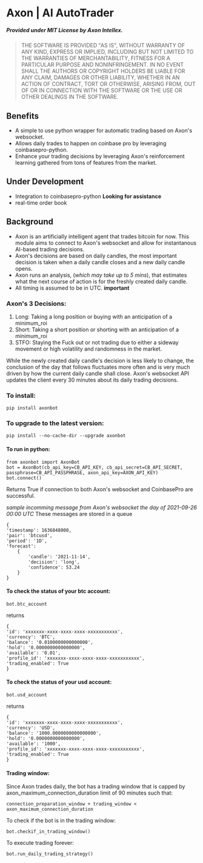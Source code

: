 # Axon | AI AutoTrader
##### Provided under MIT License by Axon Intellex.

> THE SOFTWARE IS PROVIDED "AS IS", WITHOUT WARRANTY OF ANY KIND, EXPRESS OR IMPLIED, INCLUDING BUT NOT LIMITED TO THE WARRANTIES OF MERCHANTABILITY, FITNESS FOR A PARTICULAR PURPOSE AND NONINFRINGEMENT. IN NO EVENT SHALL THE AUTHORS OR COPYRIGHT HOLDERS BE LIABLE FOR ANY CLAIM, DAMAGES OR OTHER LIABILITY, WHETHER IN AN ACTION OF CONTRACT, TORT OR OTHERWISE, ARISING FROM, OUT OF OR IN CONNECTION WITH THE SOFTWARE OR THE USE OR OTHER DEALINGS IN THE SOFTWARE.

## Benefits
- A simple to use python wrapper for automatic trading based on Axon's websocket.
- Allows daily trades to happen on coinbase pro by leveraging coinbasepro-python.
- Enhance your trading decisions by leveraging Axon's reinforcement learning gathered from tons of features from the market.

## Under Development
- Integration to coinbasepro-python **Looking for assistance**
- real-time order book

## Background
- Axon is an artificially intelligent agent that trades bitcoin for now. This module aims to connect to Axon's websocket and allow for instantanous AI-based trading decisions. 
- Axon's decisions are based on daily candles, the most important decision is taken when a daily candle closes and a new daily candle opens. 
- Axon runs an analysis, (_which may take up to 5 mins_), that estimates what the next course of action is for the freshly created daily candle. 
- All timing is assumed to be in UTC. **important**

### Axon's 3 Decisions:
1. Long: Taking a long position or buying with an anticipation of a minimum_roi
2. Short: Taking a short position or shorting with an anticipation of a minimum_roi
3. STFO: Staying the Fuck out or not trading due to either a sideway movement or high volatility and randomness in the market.

While the newly created daily candle's decision is less likely to change, the conclusion of the day that follows fluctuates more often and is very much driven by how the current daily candle shall close. Axon's websocket API updates the client every 30 minutes about its daily trading decisions. 

### To install:
```pip install axonbot```

### To upgrade to the latest version:
```pip install --no-cache-dir --upgrade axonbot```

#### To run in python:
```
from axonbot import AxonBot
bot = AxonBot(cb_api_key=CB_API_KEY, cb_api_secret=CB_API_SECRET, passphrase=CB_API_PASSPHRASE, axon_api_key=AXON_API_KEY)
bot.connect()
```
Returns True if connection to both Axon's websocket and CoinbasePro are successful.

*sample incomming message from Axon's websocket the day of 2021-09-26 00:00 UTC*
These messages are stored in a queue 
```
{
'timestamp': 1636848000, 
'pair': 'btcusd', 
'period': '1D', 
'forecast': 
    {
        'candle': '2021-11-14', 
        'decision': 'long', 
        'confidence': 53.24
    }
}
```
#### To check the status of your btc account:

```
bot.btc_account
```

returns

```
{
'id': 'xxxxxxx-xxxx-xxxx-xxxx-xxxxxxxxxxx', 
'currency': 'BTC', 
'balance': '0.0100000000000000', 
'hold': '0.0000000000000000', 
'available': '0.01', 
'profile_id': 'xxxxxxx-xxxx-xxxx-xxxx-xxxxxxxxxxx', 
'trading_enabled': True
}
```

#### To check the status of your usd account:

```
bot.usd_account
```

returns

```
{
'id': 'xxxxxxx-xxxx-xxxx-xxxx-xxxxxxxxxxx', 
'currency': 'USD', 
'balance': '1000.0000000000000000', 
'hold': '0.0000000000000000', 
'available': '1000', 
'profile_id': 'xxxxxxx-xxxx-xxxx-xxxx-xxxxxxxxxxx', 
'trading_enabled': True
}
```

#### Trading window:
Since Axon trades daily, the bot has a trading window that is 
capped by axon_maximum_connection_duration limit of 90 minutes such that:

```
connection_preparation_window + trading_window < axon_maximum_connection_duration
```

To check if the bot is in the trading window:

```
bot.checkif_in_trading_window()
```

To execute trading forever:

```
bot.run_daily_trading_strategy()
```

